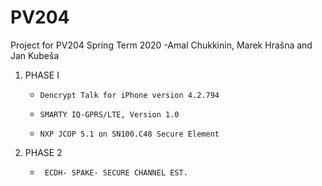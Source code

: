 # PV204
Project for PV204 Spring Term 2020 -Amal Chukkinin, Marek Hrašna and Jan Kubeša


1. PHASE I
      *     Dencrypt Talk for iPhone version 4.2.794
      *     SMARTY IQ-GPRS/LTE, Version 1.0
      *     NXP JCOP 5.1 on SN100.C48 Secure Element
2. PHASE 2
      *      ECDH- SPAKE- SECURE CHANNEL EST.

